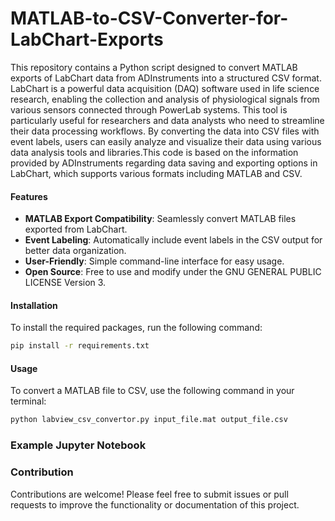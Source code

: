 # MATLAB-to-CSV-Converter-for-LabChart-Exports

This repository contains a Python script designed to convert MATLAB exports of LabChart data from ADInstruments into a structured CSV format. LabChart is a powerful data acquisition (DAQ) software used in life science research, enabling the collection and analysis of physiological signals from various sensors connected through PowerLab systems. This tool is particularly useful for researchers and data analysts who need to streamline their data processing workflows. By converting the data into CSV files with event labels, users can easily analyze and visualize their data using various data analysis tools and libraries.This code is based on the information provided by ADInstruments regarding data saving and exporting options in LabChart, which supports various formats including MATLAB and CSV.

#### Features
- **MATLAB Export Compatibility**: Seamlessly convert MATLAB files exported from LabChart.
- **Event Labeling**: Automatically include event labels in the CSV output for better data organization.
- **User-Friendly**: Simple command-line interface for easy usage.
- **Open Source**: Free to use and modify under the  GNU GENERAL PUBLIC LICENSE Version 3.

#### Installation
To install the required packages, run the following command:

```bash
pip install -r requirements.txt
```

#### Usage
To convert a MATLAB file to CSV, use the following command in your terminal:

```bash
python labview_csv_convertor.py input_file.mat output_file.csv
```

### Example Jupyter Notebook



### Contribution
Contributions are welcome! Please feel free to submit issues or pull requests to improve the functionality or documentation of this project.
